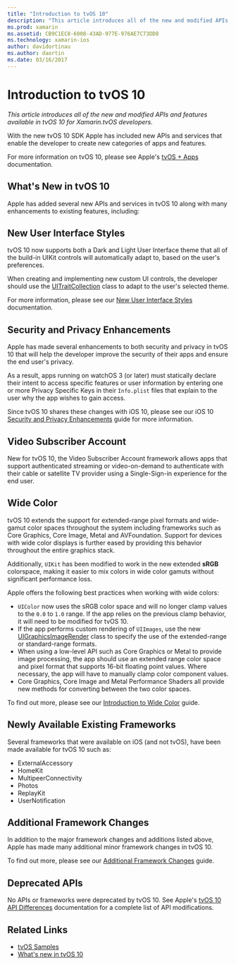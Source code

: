 ```yaml
---
title: "Introduction to tvOS 10"
description: "This article introduces all of the new and modified APIs and features available in tvOS 10 for Xamarin.tvOS developers."
ms.prod: xamarin
ms.assetid: CB9C1EC8-6008-43AD-977E-976AE7C73DD8
ms.technology: xamarin-ios
author: davidortinau
ms.author: daortin
ms.date: 03/16/2017
---
```


# Introduction to tvOS 10

_This article introduces all of the new and modified APIs and features available in tvOS 10 for Xamarin.tvOS developers._

With the new tvOS 10 SDK Apple has included new APIs and services that enable the developer to create new categories of apps and features. 

For more information on tvOS 10, please see Apple's [tvOS + Apps](https://developer.apple.com/tvos/) documentation.

## What's New in tvOS 10

Apple has added several new APIs and services in tvOS 10 along with many enhancements to existing features, including:

## New User Interface Styles

tvOS 10 now supports both a Dark and Light User Interface theme that all of the build-in UIKit controls will automatically adapt to, based on the user's preferences.

When creating and implementing new custom UI controls, the developer should use the [UITraitCollection](https://developer.apple.com/reference/uikit/uitraitcollection) class to adapt to the user's selected theme.

For more information, please see our [New User Interface Styles](~/ios/tvos/platform/user-interface-styles.md) documentation.

## Security and Privacy Enhancements

Apple has made several enhancements to both security and privacy in tvOS 10 that will help the developer improve the security of their apps and ensure the end user's privacy.

As a result, apps running on watchOS 3 (or later) must statically declare their intent to access specific features or user information by entering one or more Privacy Specific Keys in their `Info.plist` files that explain to the user why the app wishes to gain access.

Since tvOS 10 shares these changes with iOS 10, please see our iOS 10 [Security and Privacy Enhancements](~/ios/app-fundamentals/security-privacy.md) guide for more information.

## Video Subscriber Account

New for tvOS 10, the Video Subscriber Account framework allows apps that support authenticated streaming or video-on-demand to authenticate with their cable or satellite TV provider using a Single-Sign-in experience for the end user.

<!--To find out more, please see our [Video Subscriber Account](~/ios/platform-features/introduction-to-ios10/video-subscriber-account/) guide.-->

## Wide Color

tvOS 10 extends the support for extended-range pixel formats and wide-gamut color spaces throughout the system including frameworks such as Core Graphics, Core Image, Metal and AVFoundation. Support for devices with wide color displays is further eased by providing this behavior throughout the entire graphics stack.

Additionally, `UIKit` has been modified to work in the new extended **sRGB** colorspace, making it easier to mix colors in wide color gamuts without significant performance loss.

Apple offers the following best practices when working with wide colors:

- `UIColor` now uses the sRGB color space and will no longer clamp values to the `0.0` to `1.0` range. If the app relies on the previous clamp behavior, it will need to be modified for tvOS 10.
- If the app performs custom rendering of `UIImages`, use the new [UIGraphicsImageRender](https://developer.apple.com/reference/uikit/uigraphicsimagerenderer) class to specify the use of the extended-range or standard-range formats.
- When using a low-level API such as Core Graphics or Metal to provide image processing, the app should use an extended range color space and pixel format that supports 16-bit floating point values. Where necessary, the app will have to manually clamp color component values.
- Core Graphics, Core Image and Metal Performance Shaders all provide new methods for converting between the two color spaces.

To find out more, please see our [Introduction to Wide Color](~/ios/platform/wide-color.md) guide.

## Newly Available Existing Frameworks

Several frameworks that were available on iOS (and not tvOS), have been made available for tvOS 10 such as:

- ExternalAccessory
- HomeKit
- MultipeerConnectivity
- Photos
- ReplayKit
- UserNotification

## Additional Framework Changes

In addition to the major framework changes and additions listed above, Apple has made many additional minor framework changes in tvOS 10.

To find out more, please see our [Additional Framework Changes](~/ios/tvos/platform/introduction-to-tvos10/additional-framework-changes.md) guide.

## Deprecated APIs

No APIs or frameworks were deprecated by tvOS 10. See Apple's [tvOS 10 API Differences](https://developer.apple.com/library/prerelease/content/releasenotes/General/tvOS10APIDiffs/index.html) documentation for a complete list of API modifications.

## Related Links

- [tvOS Samples](https://docs.microsoft.com/samples/browse/?products=xamarin&term=Xamarin.iOS+tvOS)
- [What's new in tvOS 10](https://developer.apple.com/library/prerelease/content/releasenotes/General/WhatsNewinTVOS/Articles/tvOS10.html#//apple_ref/doc/uid/TP40017259-SW1)
